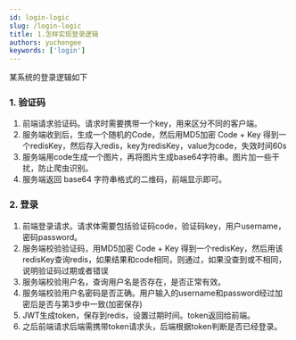 ```yaml
---
id: login-logic
slug: /login-logic
title: 1.怎样实现登录逻辑
authors: yuchengee
keywords: ['login']
---
```

某系统的登录逻辑如下

### 1. 验证码
1. 前端请求验证码。请求时需要携带一个key，用来区分不同的客户端。
2. 服务端收到后，生成一个随机的Code，然后用MD5加密 Code + Key 得到一个redisKey，然后存入redis，key为redisKey，value为code，失效时间60s
3. 服务端用code生成一个图片，再将图片生成base64字符串。图片加一些干扰，防止爬虫识别。
4. 服务端返回 base64 字符串格式的二维码，前端显示即可。
### 2. 登录
1. 前端登录请求。请求体需要包括验证码code，验证码key，用户username，密码password。
2. 服务端校验验证码，用MD5加密 Code + Key 得到一个redisKey，然后用该redisKey查询redis，如果结果和code相同，则通过，如果没查到或不相同，说明验证码过期或者错误
3. 服务端校验用户名，查询用户名是否存在，是否正常有效。
4. 服务端校验用户名密码是否正确。用户输入的username和password经过加密后是否与第3步中一致(加密保存)
5. JWT生成token，保存到redis，设置过期时间。token返回给前端。
6. 之后前端请求后端需携带token请求头，后端根据token判断是否已经登录。
